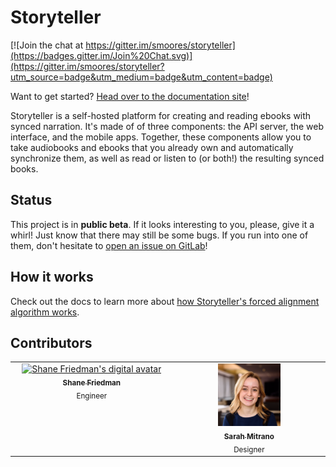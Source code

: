 # Storyteller

[![Join the chat at https://gitter.im/smoores/storyteller](https://badges.gitter.im/Join%20Chat.svg)](https://gitter.im/smoores/storyteller?utm_source=badge&utm_medium=badge&utm_content=badge)

Want to get started? [Head over to the documentation site](https://smoores.gitlab.io/storyteller/)!

Storyteller is a self-hosted platform for creating and reading ebooks with synced narration. It's made of of three components: the API server, the web interface, and the mobile apps. Together, these components allow you to take audiobooks and ebooks that you already own and automatically synchronize them, as well as read or listen to (or both!) the resulting synced books.

## Status

This project is in **public beta**. If it looks interesting to you, please, give it a whirl! Just know that there may still be some bugs. If you run into one of them, don't hesitate to [open an issue on GitLab](https://gitlab.com/smoores/storyteller/-/issues/)!

## How it works

Check out the docs to learn more about [how Storyteller's forced alignment algorithm works](https://smoores.gitlab.io/storyteller/docs/how-it-works/the-algorithm).

## Contributors

<table>
  <tbody>
    <tr>
      <td align="center" valign="top" width="14.28%"><a href="https://gitlab.com/smoores"><img src="https://gitlab.com/uploads/-/system/user/avatar/2464265/avatar.png?width=192" width="100" height="100" alt="Shane Friedman's digital avatar"/><br /><sub><b>Shane Friedman</b></sub></a><br /><sub>Engineer</sub></td>
      <td align="center" valign="top" width="14.28%"><a href="https://www.sarahmitrano.com/"><img src="readme-assets/sarah-headshot.png" width="100" height="100" alt="Sarah Mitrano's headshot"/><br /><sub><b>Sarah Mitrano</b></sub></a><br /><sub>Designer</sub></td>
    </tr>
  </tbody>
</table>
